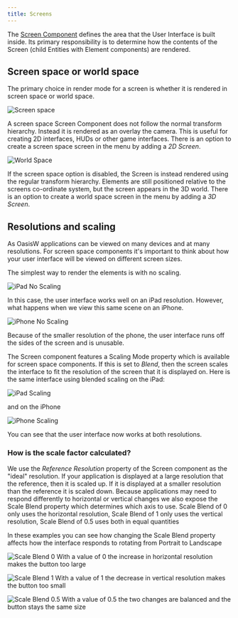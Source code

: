 ```yaml
---
title: Screens
---
```


The [Screen Component][1] defines the area that the User Interface is built inside. Its primary responsibility is to determine how the contents of the Screen (child Entities with Element components) are rendered.

## Screen space or world space

The primary choice in render mode for a screen is whether it is rendered in screen space or world space.

![Screen space](/img/user-manual/user-interface/screens/screen-space-viewport.png)

A screen space Screen Component does not follow the normal transform hierarchy. Instead it is rendered as an overlay the camera. This is useful for creating 2D interfaces, HUDs or other game interfaces. There is an option to create a screen space screen in the menu by adding a *2D Screen*.

![World Space](/img/user-manual/user-interface/screens/world-space-viewport.png)

If the screen space option is disabled, the Screen is instead rendered using the regular transform hierarchy. Elements are still positioned relative to the screens co-ordinate system, but the screen appears in the 3D world. There is an option to create a world space screen in the menu by adding a *3D Screen*.

## Resolutions and scaling

As OasisW applications can be viewed on many devices and at many resolutions. For screen space components it's important to think about how your user interface will be viewed on different screen sizes.

The simplest way to render the elements is with no scaling.

![iPad No Scaling](/img/user-manual/user-interface/screens/ipad-no-scaling.png)

In this case, the user interface works well on an iPad resolution. However, what happens when we view this same scene on an iPhone.

![iPhone No Scaling](/img/user-manual/user-interface/screens/iphone-no-scaling.png)

Because of the smaller resolution of the phone, the user interface runs off the sides of the screen and is unusable.

The Screen component features a Scaling Mode property which is available for screen space components. If this is set to *Blend*, then the screen scales the interface to fit the resolution of the screen that it is displayed on. Here is the same interface using blended scaling on the iPad:

![iPad Scaling](/img/user-manual/user-interface/screens/ipad-scaling.png)

and on the iPhone

![iPhone Scaling](/img/user-manual/user-interface/screens/iphone-scaling.png)

You can see that the user interface now works at both resolutions.

### How is the scale factor calculated?

We use the *Reference Resolution* property of the Screen component as the "ideal" resolution. If your application is displayed at a large resolution that the reference, then it is scaled up. If it is displayed at a smaller resolution than the reference it is scaled down. Because applications may need to respond differently to horizontal or vertical changes we also expose the Scale Blend property which determines which axis to use. Scale Blend of 0 only uses the horizontal resolution, Scale Blend of 1 only uses the vertical resolution, Scale Blend of 0.5 uses both in equal quantities

In these examples you can see how changing the Scale Blend property affects how the interface responds to rotating from Portrait to Landscape

![Scale Blend 0](/img/user-manual/user-interface/screens/scale-blend-0.png)
With a value of 0 the increase in horizontal resolution makes the button too large

![Scale Blend 1](/img/user-manual/user-interface/screens/scale-blend-1.png)
With a value of 1 the decrease in vertical resolution makes the button too small

![Scale Blend 0.5](/img/user-manual/user-interface/screens/scale-blend-0.5.png)
With a value of 0.5 the two changes are balanced and the button stays the same size

[1]: /user-manual/scenes/components/screen
